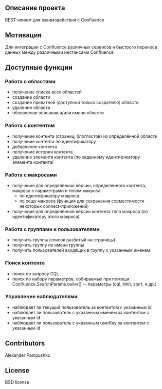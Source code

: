 ## Описание проекта
 
REST-клиент для взаимодействия с Confluence
 
## Мотивация
 
Для интеграции с Confluence различных сервисов и быстрого переноса данных между различными инстансами Confluence

## Доступные функции
### Работа с областями
* получение списка всех областей
* создание области
* создание приватной (доступной только создателю) области
* удаление области
* обновление описания и/или имени области
### Работа с контентом
* получение контента (страниц, блогпостов) из определённой области
* получение контента по идентификатору
* добавление контента
* получение истории контента
* удаление элемента контента (по заданному идентификатору элемента контента)
### Работа с макросами
* получение для определённой версии, определенного контента, макроса с параметрами и телом макроса
    * по идентификатору макроса
    * по хешу макроса (функция для сохранения совместимости некоторых connect-приложений)
* получение для определённой версии контента тела макроса (по идентификатору этого макроса)

### Работа с группами и пользователями
* получить группы (список разбитый на страницы)
* получить группу по имени группы
* получить пользователей входящих в группу с указанным именем
### Поиск контента
* поиск по запросу CQL
* поиск по набору параметров, собираемых при помощи Conlfuence.SearchParams.builer() -- параметры (cql, limit, start, и др.)
### Управление наблюдателями
* наблюдает ли текущий пользователь за контентом с указанным id
* наблюдает ли пользователь с указанным именем за контентом с указанным id
* наблюдает ли пользователь с указанным userKey за контентом с указанным id
 
## Contributors
 
Alexander Pampushko
 
## License
 
BSD license